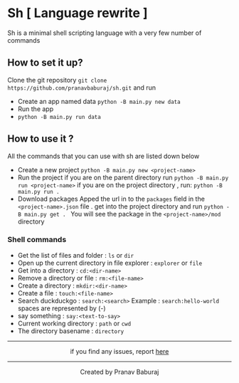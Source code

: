 # Sh [ Language rewrite ]
Sh is a minimal shell scripting language with a very few number of commands
## How to set it up?
Clone the git repository
`git clone https://github.com/pranavbaburaj/sh.git`
and run

- Create an app named data
`python -B main.py new data`
- Run the app
- ```python -B main.py run data```

## How to use it ?
All the commands that you can use with sh are listed down below

-  Create a new project
	```python -B main.py new <project-name>```
 - Run the project
	 if you are on the parent directory run
	 ```python -B main.py run <project-name>```
	 if you are on the project directory , run:
	 ```python -B main.py run .```
 - Download packages
		Apped the url in to the `packages` field in the `<project-name>.json` file . get into the project directory
		and run `python -B main.py get . `
		You will see the package in the `<project-name>/mod` directory
	
### Shell commands
 - Get the list of files and folder : `ls` or `dir`
 - Open up the current directory in file explorer : `explorer` or `file`
 - Get into a directory : `cd:<dir-name>`
 - Remove a directory or file : `rm:<file-name>`
 - Create a directory : `mkdir:<dir-name>`
 - Create a file : `touch:<file-name>`
 - Search duckduckgo : `search:<search>`
 Example : `search:hello-world`
 spaces are represented by (-)
 - say something : `say:<text-to-say>` 
 - Current working directory : `path` or `cwd`
 - The directory basename : `directory`

<hr>
<div align="center">
if you find any issues, report <a href="https://github.com/pranavbaburaj/sh/issues">
here</a>
</div>
<hr>
<div align="center">
  Created by <a style="text-decoration:none;" href="https://github.com/pranavbaburaj">Pranav Baburaj</a>
</div>
